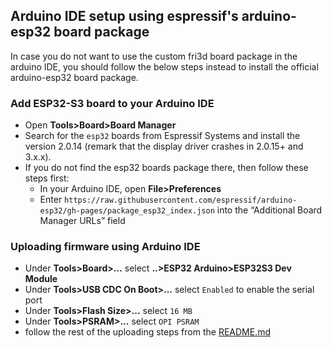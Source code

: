 ## Arduino IDE setup using espressif's arduino-esp32 board package
In case you do not want to use the custom fri3d board package in the arduino IDE, you should follow the below steps instead to install the official arduino-esp32 board package.

### Add ESP32-S3 board to your Arduino IDE

* Open **Tools>Board>Board Manager**
* Search for the `esp32` boards from Espressif Systems and install the version 2.0.14 (remark that the display driver crashes in 2.0.15+ and 3.x.x).
* If you do not find the esp32 boards package there, then follow these steps first: 
  * In your Arduino IDE, open **File>Preferences**
  * Enter `https://raw.githubusercontent.com/espressif/arduino-esp32/gh-pages/package_esp32_index.json` into the “Additional Board Manager URLs” field


### Uploading firmware using Arduino IDE
* Under **Tools>Board>...** select **..>ESP32 Arduino>ESP32S3 Dev Module**
* Under **Tools>USB CDC On Boot>...** select `Enabled` to enable the serial port
* Under **Tools>Flash Size>...** select `16 MB`
* Under **Tools>PSRAM>...** select `OPI PSRAM`
* follow the rest of the uploading steps from the [README.md](./README.md)